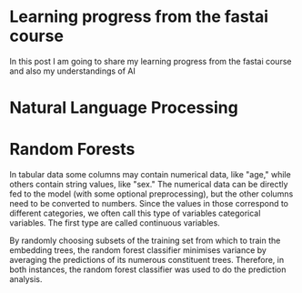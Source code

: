 # Learning progress from the fastai course

In this post I am going to share my learning progress from the fastai course and also my understandings of AI

# Natural Language Processing

# Random Forests
In tabular data some columns may contain numerical data, like "age," while others contain string values, like "sex." The numerical data can be directly fed to the model (with some optional preprocessing), but the other columns need to be converted to numbers. Since the values in those correspond to different categories, we often call this type of variables categorical variables. The first type are called continuous variables.

By randomly choosing subsets of the training set from which to train the embedding trees, the random forest classifier minimises variance by averaging the predictions of its numerous constituent trees. Therefore, in both instances, the random forest classifier was used to do the prediction analysis.


